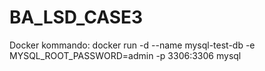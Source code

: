 # BA_LSD_CASE3
Docker kommando:
docker run -d --name mysql-test-db -e MYSQL_ROOT_PASSWORD=admin -p 3306:3306 mysql